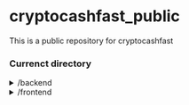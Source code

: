 # cryptocashfast_public
This is a public repository for cryptocashfast

### Currenct directory
<details>
 <summary>/backend</summary>
  <details>
    <summary>/app</summary>
    <details>
      <summary>/config</summary>
      auth.config.js
      db.config.js
    </details>
    <details>
      <summary>/controllers</summary>
      auth.controller.js
      ccf_payment.controller.js
      charges.controller.js
      checkout.controller.js
      crypto.controller.js
      invoice.controller.js
      ipn.controller.js
      notif.controller.js
      order.controller.js
      tremendous.controller.js
      user.controller.js
      fulfillment_center.controller.js
    </details>
    <details>
      <summary>/middlewares</summary>
      authJwt.js
      index.js
      verifySignUp.js
      veryXAccess.js
    </details>
    <details>
      <summary>/models</summary>
    </details>
    <details>
      <summary>/routes</summary>
    </details>
    <details>
      <summary>/utils</summary>
    </details>
  </details>
 <details>
   <summary>/node_modules</summary>
 </details>
 <p>
   .env<br />
  .gcloudignore<br />
  app.yaml<br />
  gcloudignore<br />
  package-lock.json<br />
  package.json<br />
  server.js<br />
 </p>
</details>

<details>
 <summary>/frontend</summary>
</details>
